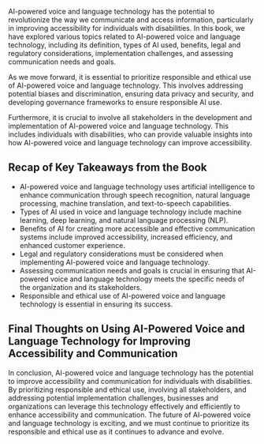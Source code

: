

AI-powered voice and language technology has the potential to revolutionize the way we communicate and access information, particularly in improving accessibility for individuals with disabilities. In this book, we have explored various topics related to AI-powered voice and language technology, including its definition, types of AI used, benefits, legal and regulatory considerations, implementation challenges, and assessing communication needs and goals.

As we move forward, it is essential to prioritize responsible and ethical use of AI-powered voice and language technology. This involves addressing potential biases and discrimination, ensuring data privacy and security, and developing governance frameworks to ensure responsible AI use.

Furthermore, it is crucial to involve all stakeholders in the development and implementation of AI-powered voice and language technology. This includes individuals with disabilities, who can provide valuable insights into how AI-powered voice and language technology can improve accessibility.

Recap of Key Takeaways from the Book
------------------------------------

* AI-powered voice and language technology uses artificial intelligence to enhance communication through speech recognition, natural language processing, machine translation, and text-to-speech capabilities.
* Types of AI used in voice and language technology include machine learning, deep learning, and natural language processing (NLP).
* Benefits of AI for creating more accessible and effective communication systems include improved accessibility, increased efficiency, and enhanced customer experience.
* Legal and regulatory considerations must be considered when implementing AI-powered voice and language technology.
* Assessing communication needs and goals is crucial in ensuring that AI-powered voice and language technology meets the specific needs of the organization and its stakeholders.
* Responsible and ethical use of AI-powered voice and language technology is essential in ensuring its success.

Final Thoughts on Using AI-Powered Voice and Language Technology for Improving Accessibility and Communication
--------------------------------------------------------------------------------------------------------------

In conclusion, AI-powered voice and language technology has the potential to improve accessibility and communication for individuals with disabilities. By prioritizing responsible and ethical use, involving all stakeholders, and addressing potential implementation challenges, businesses and organizations can leverage this technology effectively and efficiently to enhance accessibility and communication. The future of AI-powered voice and language technology is exciting, and we must continue to prioritize its responsible and ethical use as it continues to advance and evolve.